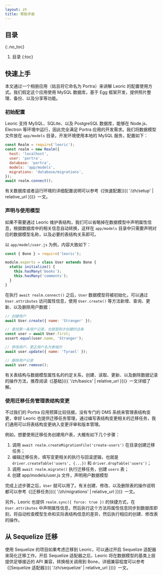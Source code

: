 ```yaml
---
layout: zh
title: 帮助手册
---
```


## 目录
{:.no_toc}

1. 目录
{:toc}

## 快速上手

本文通过一个相册应用（姑且将它命名为 Portra）来讲解 Leoric 的配置使用方式。我们假定这个应用使用 MySQL 数据库，基于 Egg 框架开发，提供照片整理、备份、以及分享等功能。

### 初始配置

Leoric 支持 MySQL、SQLite、以及 PostgreSQL 数据库，能够在 Node.js、Electron 等环境中运行，因此完全满足 Portra 应用的开发需求。我们将数据模型文件放在 `app/models` 目录，开发环境使用本地的 MySQL 服务，配置如下：

```js
const Realm = require('leoric');
const realm = new Realm({
  host: 'localhost',
  user: 'portra',
  database: 'portra',
  models: 'app/models',
  migrations: 'database/migrations',
});
await realm.connect();
```

有关数据库或者运行环境的详细配置说明可以参考《[快速配置]({{ '/zh/setup' | relative_url }})》一文。

### 声明与使用模型

如果不需要通过 Leoric 维护表结构，我们可以省略掉在数据模型中声明属性信息，根据数据库中的相关信息自动转换，这样在 `app/models` 目录中只需要声明对应的数据模型名称，以及必要的表结构关系即可。

以 `app/model/user.js` 为例，内容大致如下：

```js
const { Bone } = require('leoric');

module.exports = class User extends Bone {
  static initialize() {
    this.hasMany('books');
    this.hasMany('comments');
  }
}
```

在执行 `await realm.connect()` 之后，`User` 数据模型将被初始化，可以通过 `User.attributes` 访问属性信息，使用 `User.create()` 等方法新增、查询、更新、以及删除用户数据：

```js
// 创建用户
await User.create({ name: 'Stranger' });

// 查找第一条用户记录，也就是刚才创建的这条
const user = await User.first;
assert.equal(user.name, 'Stranger');

// 修改用户，更正用户名为泰瑞尔
await user.update({ name: 'Tyrael' });

// 删除用户记录
await user.remove();
```

有关表结构与数据模型属性名的约定关系，创建、读取、更新、以及删除数据记录的操作方法，推荐阅读《[基础]({{ '/zh/basics' | relative_url }})》一文详细了解。

### 使用迁移任务管理表结构变更

不过我们的 Portra 应用预算比较拮据，没有专门的 DMS 系统来管理表结构变更，幸好 Leoric 也提供迁移任务管理，通过编写表结构变更相关的迁移任务，我们通用可以将表结构变更纳入变更评审和版本管理。

例如，想要使用迁移任务创建用户表，大概有如下几个步骤：

1. 调用 `await realm.createMigrationFile('create-users')` 在目录创建迁移任务；
2. 编辑迁移任务，填写变更相关的执行与回滚逻辑，也就是 `driver.createTable('users', {...})` 和 `driver.dropTable('users')`；
3. 调用 `await realm.migrate()` 执行迁移任务，创建 `users` 表；
4. 创建 app/models/user.js 文件，声明用户数据模型

完成上述步骤之后，`User` 就可以用了。有关创建、修改、以及删除表的操作说明都可以参考《[迁移任务]({{ '/zh/migrations' | relative_url }})》一文。

另外，Leoric 也提供 `realm.sync({ force: true })` 的快捷方式，在 `User.attributes` 中声明属性信息，然后执行这个方法将属性信息同步到数据库即刻，将自动检查模型生命和实际表结构信息的差异，然后执行相应的创建、修改表的操作。

## 从 Sequelize 迁移

使用 Sequelize 的项目如果考虑迁移到 Leoric，可以通过开启 Sequelize 适配器来简化迁移工作。开启 Sequelize 适配器之后，Leoric 将在数据模型的基类上层提供足够接近的 API 兼容，转换相关调用到 Bone，详细兼容程度可以参考《[Sequelize 适配器]({{ '/zh/sequelize' | relative_url }})》一文。
